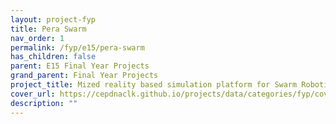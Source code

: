 ```yaml
---
layout: project-fyp
title: Pera Swarm
nav_order: 1
permalink: /fyp/e15/pera-swarm
has_children: false
parent: E15 Final Year Projects
grand_parent: Final Year Projects
project_title: Mized reality based simulation platform for Swarm Robotics
cover_url: https://cepdnaclk.github.io/projects/data/categories/fyp/cover_page.jpg
description: ""
---
```

